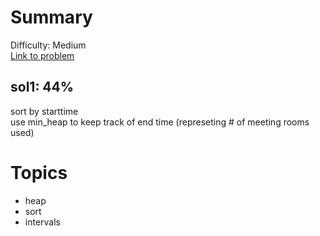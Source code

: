 # Summary
Difficulty: Medium<br/>
[Link to problem](https://leetcode.com/problems/meeting-rooms-ii/)<br/>
## sol1: 44%
sort by starttime <br/>
use min_heap to keep track of end time (represeting # of meeting rooms used)
# Topics
- heap
- sort
- intervals
